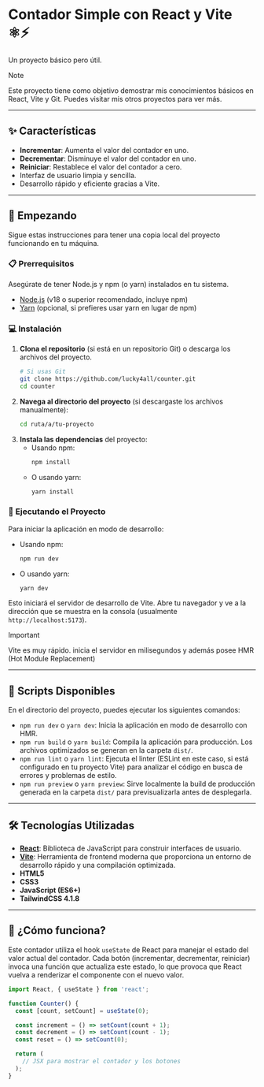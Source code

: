 # Contador Simple con React y Vite ⚛️⚡

Un proyecto básico pero útil.

> [!NOTE]
> Este proyecto tiene como objetivo demostrar mis conocimientos básicos en React, Vite y Git. Puedes visitar mis otros proyectos para ver más.

---

## ✨ Características

* **Incrementar**: Aumenta el valor del contador en uno.
* **Decrementar**: Disminuye el valor del contador en uno.
* **Reiniciar**: Restablece el valor del contador a cero.
* Interfaz de usuario limpia y sencilla.
* Desarrollo rápido y eficiente gracias a Vite.

---

## 🚀 Empezando

Sigue estas instrucciones para tener una copia local del proyecto funcionando en tu máquina.

### 📋 Prerrequisitos

Asegúrate de tener Node.js y npm (o yarn) instalados en tu sistema.

* [Node.js](https://nodejs.org/) (v18 o superior recomendado, incluye npm)
* [Yarn](https://yarnpkg.com/) (opcional, si prefieres usar yarn en lugar de npm)

### 💻 Instalación

1.  **Clona el repositorio** (si está en un repositorio Git) o descarga los archivos del proyecto.
    ```bash
    # Si usas Git
    git clone https://github.com/lucky4all/counter.git
    cd counter
    ```
2.  **Navega al directorio del proyecto** (si descargaste los archivos manualmente):
    ```bash
    cd ruta/a/tu-proyecto
    ```
3.  **Instala las dependencias** del proyecto:
    * Usando npm:
        ```bash
        npm install
        ```
    * O usando yarn:
        ```bash
        yarn install
        ```

### 🏃 Ejecutando el Proyecto

Para iniciar la aplicación en modo de desarrollo:

* Usando npm:
    ```bash
    npm run dev
    ```
* O usando yarn:
    ```bash
    yarn dev
    ```
Esto iniciará el servidor de desarrollo de Vite. Abre tu navegador y ve a la dirección que se muestra en la consola (usualmente `http://localhost:5173`).

> [!IMPORTANT]
> Vite es muy rápido. inicia el servidor en milisegundos y además posee HMR (Hot Module Replacement)

---

## 📜 Scripts Disponibles

En el directorio del proyecto, puedes ejecutar los siguientes comandos:

* `npm run dev` o `yarn dev`:
    Inicia la aplicación en modo de desarrollo con HMR.
* `npm run build` o `yarn build`:
    Compila la aplicación para producción. Los archivos optimizados se generan en la carpeta `dist/`.
* `npm run lint` o `yarn lint`:
    Ejecuta el linter (ESLint en este caso, si está configurado en tu proyecto Vite) para analizar el código en busca de errores y problemas de estilo.
* `npm run preview` o `yarn preview`:
    Sirve localmente la build de producción generada en la carpeta `dist/` para previsualizarla antes de desplegarla.

---

## 🛠️ Tecnologías Utilizadas

* **[React](https://reactjs.org/)**: Biblioteca de JavaScript para construir interfaces de usuario.
* **[Vite](https://vitejs.dev/)**: Herramienta de frontend moderna que proporciona un entorno de desarrollo rápido y una compilación optimizada.
* **HTML5**
* **CSS3**
* **JavaScript (ES6+)**
* **TailwindCSS 4.1.8**

---

## 🤔 ¿Cómo funciona?

Este contador utiliza el hook `useState` de React para manejar el estado del valor actual del contador. Cada botón (incrementar, decrementar, reiniciar) invoca una función que actualiza este estado, lo que provoca que React vuelva a renderizar el componente con el nuevo valor.

```jsx
import React, { useState } from 'react';

function Counter() {
  const [count, setCount] = useState(0);

  const increment = () => setCount(count + 1);
  const decrement = () => setCount(count - 1);
  const reset = () => setCount(0);

  return (
    // JSX para mostrar el contador y los botones
  );
}
